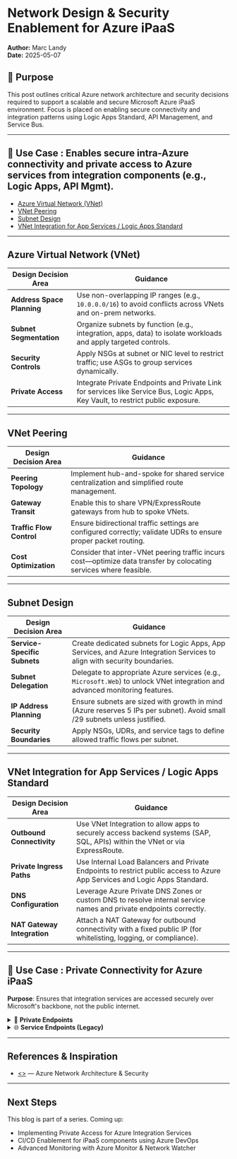 # Network Design & Security Enablement for Azure iPaaS  
**Author:** Marc Landy  
**Date:** 2025-05-07

## 🚀 Purpose  
This post outlines critical Azure network architecture and security decisions required to support a scalable and secure Microsoft Azure iPaaS environment. Focus is placed on enabling secure connectivity and integration patterns using Logic Apps Standard, API Management, and Service Bus.

---

## 📘 Use Case : Enables secure intra-Azure connectivity and private access to Azure services from integration components (e.g., Logic Apps, API Mgmt).
- [Azure Virtual Network (VNet)](#azure-virtual-network-vnet)
- [VNet Peering](#vnet-peering)
- [Subnet Design](#subnet-design)
- [VNet Integration for App Services / Logic Apps Standard](#vnet-integration-for-app-services--logic-apps-standard)

---

## Azure Virtual Network (VNet) 

| Design Decision Area      | Guidance |
|---------------------------|----------|
| **Address Space Planning** | Use non-overlapping IP ranges (e.g., `10.0.0.0/16`) to avoid conflicts across VNets and on-prem networks. |
| **Subnet Segmentation**   | Organize subnets by function (e.g., integration, apps, data) to isolate workloads and apply targeted controls. |
| **Security Controls**     | Apply NSGs at subnet or NIC level to restrict traffic; use ASGs to group services dynamically. |
| **Private Access**        | Integrate Private Endpoints and Private Link for services like Service Bus, Logic Apps, Key Vault, to restrict public exposure. |

---

## VNet Peering

| Design Decision Area   | Guidance |
|------------------------|----------|
| **Peering Topology**   | Implement hub-and-spoke for shared service centralization and simplified route management. |
| **Gateway Transit**    | Enable this to share VPN/ExpressRoute gateways from hub to spoke VNets. |
| **Traffic Flow Control** | Ensure bidirectional traffic settings are configured correctly; validate UDRs to ensure proper packet routing. |
| **Cost Optimization**  | Consider that inter-VNet peering traffic incurs cost—optimize data transfer by colocating services where feasible. |

---

## Subnet Design

| Design Decision Area      | Guidance |
|---------------------------|----------|
| **Service-Specific Subnets** | Create dedicated subnets for Logic Apps, App Services, and Azure Integration Services to align with security boundaries. |
| **Subnet Delegation**    | Delegate to appropriate Azure services (e.g., `Microsoft.Web`) to unlock VNet integration and advanced monitoring features. |
| **IP Address Planning**  | Ensure subnets are sized with growth in mind (Azure reserves 5 IPs per subnet). Avoid small /29 subnets unless justified. |
| **Security Boundaries**  | Apply NSGs, UDRs, and service tags to define allowed traffic flows per subnet. |

---

## VNet Integration for App Services / Logic Apps Standard

| Design Decision Area     | Guidance |
|--------------------------|----------|
| **Outbound Connectivity** | Use VNet Integration to allow apps to securely access backend systems (SAP, SQL, APIs) within the VNet or via ExpressRoute. |
| **Private Ingress Paths** | Use Internal Load Balancers and Private Endpoints to restrict public access to Azure App Services and Logic Apps Standard. |
| **DNS Configuration**     | Leverage Azure Private DNS Zones or custom DNS to resolve internal service names and private endpoints correctly. |
| **NAT Gateway Integration** | Attach a NAT Gateway for outbound connectivity with a fixed public IP (for whitelisting, logging, or compliance). |

---

## 📘 Use Case : Private Connectivity for Azure iPaaS
**Purpose**: Ensures that integration services are accessed securely over Microsoft's backbone, not the public internet.

<details>
<summary>🔐 <strong>Private Endpoints</strong></summary>

<br>

| **Aspect**              | **Design Decision**                                                                                                                                           |
|-------------------------|--------------------------------------------------------------------------------------------------------------------------------------------------------------|
| **Purpose**             | Enables private access to PaaS services (API Mgmt, Function Apps, Service Bus) via Azure Private Link                                                        |
| **Security Benefits**   | Eliminates public exposure, restricts access through NSGs and firewalls, supports RBAC and logging                                                            |
| **Network Planning**    | Requires a dedicated subnet per private endpoint (for optimal management), DNS updates to resolve to private IPs                                              |
| **Integration Scope**   | API Mgmt (internal tier), Standard/Isolated Function Apps, Premium-tier Service Bus                                                                           |
| **Monitoring**          | Integrate with NSG flow logs and Azure Monitor to trace and alert on traffic patterns                                                                         |

</details>

<details>
<summary>🌐 <strong>Service Endpoints (Legacy)</strong></summary>

<br>

| **Aspect**              | **Design Decision**                                                                                                                                           |
|-------------------------|--------------------------------------------------------------------------------------------------------------------------------------------------------------|
| **Purpose**             | Provides optimized routing to Azure services over Azure backbone without public internet exposure                                                            |
| **Security Benefits**   | Limits access to specific VNet/subnet by service-level firewall settings                                                                                      |
| **Use Cases**           | Suitable for legacy services or regions where Private Link is not yet available                                                                               |
| **Drawbacks**           | Services are still addressable publicly, and do not support granular control like Private Endpoints                                                           |
| **Modern Guidance**     | Prefer Private Endpoints for new deployments, reserve Service Endpoints for existing integrations or transitional states                                     |

</details>

---

## References & Inspiration  
- [<>](<>) — Azure Network Architecture & Security

---

## Next Steps  
This blog is part of a series. Coming up:
- Implementing Private Access for Azure Integration Services  
- CI/CD Enablement for iPaaS components using Azure DevOps  
- Advanced Monitoring with Azure Monitor & Network Watcher 

